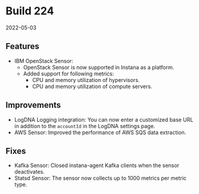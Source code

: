 # Build 224

2022-05-03

## Features

* IBM OpenStack Sensor:
  - OpenStack Sensor is now supported in Instana as a platform.
  - Added support for following metrics:
    - CPU and memory utilization of hypervisors.
    - CPU and memory utilization of compute servers.

## Improvements

* LogDNA Logging integration: You can now enter a customized base URL in addition to the `accountId` in the LogDNA settings page.
* AWS Sensor: Improved the performance of AWS SQS data extraction.

## Fixes

* Kafka Sensor: Closed instana-agent Kafka clients when the sensor deactivates.
* Statsd Sensor: The sensor now collects up to 1000 metrics per metric type. 
